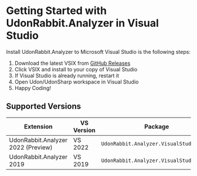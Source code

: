 # Getting Started with UdonRabbit.Analyzer in Visual Studio

Install UdonRabbit.Analyzer to Microsoft Visual Studio is the following steps:

1. Download the latest VSIX from [GitHub Releases](https://github.com/esnya/UdonRabbit.Analyzer/releases/latest)
1. Click VSIX and install to your copy of Visual Studio
1. If Visual Studio is already running, restart it
1. Open Udon/UdonSharp workspace in Visual Studio
1. Happy Coding!

## Supported Versions

| Extension                          | VS Version | Package                                 |
| ---------------------------------- | ---------- | --------------------------------------- |
| UdonRabbit.Analyzer 2022 (Preview) | VS 2022    | `UdonRabbit.Analyzer.VisualStudio.2022` |
| UdonRabbit.Analyzer 2019           | VS 2019    | `UdonRabbit.Analyzer.VisualStudio.2019` |
